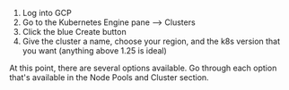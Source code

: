 1. Log into GCP
2. Go to the Kubernetes Engine pane --> Clusters
3. Click the blue Create button
4. Give the cluster a name, choose your region, and the k8s version that you want (anything above 1.25 is ideal)

At this point, there are several options available. Go through each option that's available in the Node Pools and Cluster section.